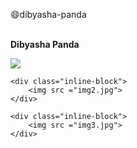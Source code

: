 :smile:dibyasha-panda


<br> **Dibyasha Panda** <br>


<div id="banner" style="overflow: hidden;justify-content:space-around;">
 <div class="" style="max-width: 20%;max-height: 20%;display: inline-block;"
  <a href="https://linkedin.com/"><img src = "https://github.com/DibyashaPanda/dibyasha-panda/blob/master/images/linkedin.png"></a>
    </div>

    <div class="inline-block">
        <img src ="img2.jpg">
    </div>

    <div class="inline-block">
        <img src ="img3.jpg">
    </div>
</div>
